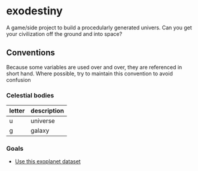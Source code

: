 # exodestiny
A game/side project to build a procedularly generated univers. Can you get your civilization off the ground and into space? 

## Conventions
Because some variables are used over and over, they are referenced in short hand. Where possible, try to maintain this convention to avoid confusion

### Celestial bodies

| letter | description |
|---|---|
| u | universe |
| g | galaxy |



### Goals
* [Use this exoplanet dataset](https://exoplanetarchive.ipac.caltech.edu/cgi-bin/TblView/nph-tblView?app=ExoTbls&config=planets&constraint=pl_facility%20like%20%27Transiting%20Exoplanet%20Survey%20Satellite%20(TESS)%27)